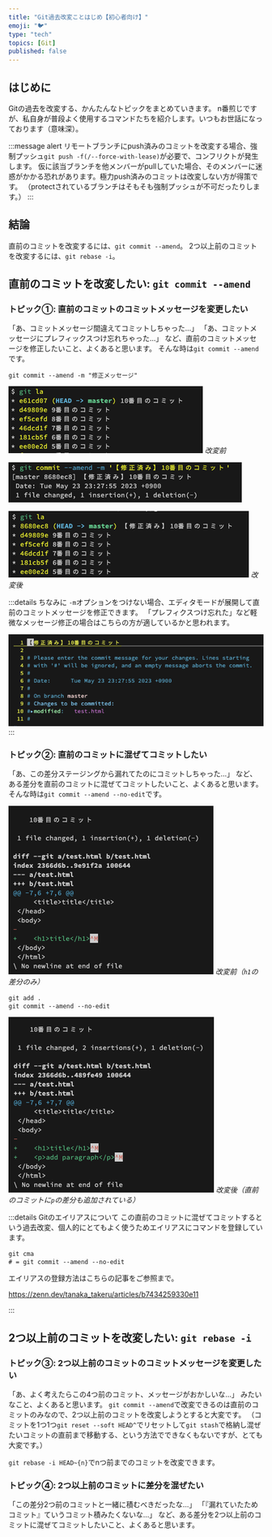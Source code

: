 ```yaml
---
title: "Git過去改変ことはじめ【初心者向け】"
emoji: "🐦"
type: "tech"
topics: [Git]
published: false
---
```


## はじめに
Gitの過去を改変する、かんたんなトピックをまとめていきます。
n番煎じですが、私自身が普段よく使用するコマンドたちを紹介します。いつもお世話になっております（意味深）。


:::message alert
リモートブランチにpush済みのコミットを改変する場合、強制プッシュ`git push -f(/--force-with-lease)`が必要で、コンフリクトが発生します。
仮に該当ブランチを他メンバーがpullしていた場合、そのメンバーに迷惑がかかる恐れがあります。極力push済みのコミットは改変しない方が得策です。
（protectされているブランチはそもそも強制プッシュが不可だったりします。）
:::

## 結論
直前のコミットを改変するには、`git commit --amend`。
2つ以上前のコミットを改変するには、`git rebase -i`。

## 直前のコミットを改変したい: `git commit --amend`

### トピック①: 直前のコミットのコミットメッセージを変更したい
「あ、コミットメッセージ間違えてコミットしちゃった...」
「あ、コミットメッセージにプレフィックスつけ忘れちゃった...」
など、直前のコミットメッセージを修正したいこと、よくあると思います。
そんな時は`git commit --amend`です。

```shell
git commit --amend -m "修正メッセージ"
```

![](/images/8673ee20afedee/2023-05-23-23-46-13.png)
*改変前*

![](/images/8673ee20afedee/2023-05-23-23-48-01.png)


![](/images/8673ee20afedee/2023-05-23-23-47-36.png)
*改変後*

:::details ちなみに
`-m`オプションをつけない場合、エディタモードが展開して直前のコミットメッセージを修正できます。
「プレフィクスつけ忘れた」など軽微なメッセージ修正の場合はこちらの方が適しているかと思われます。

![](/images/8673ee20afedee/2023-05-23-23-51-57.png)
:::


### トピック②: 直前のコミットに混ぜてコミットしたい
「あ、この差分ステージングから漏れてたのにコミットしちゃった...」
など、ある差分を直前のコミットに混ぜてコミットしたいこと、よくあると思います。
そんな時は`git commit --amend --no-edit`です。


![](/images/8673ee20afedee/2023-05-24-00-03-50.png)
*改変前（`h1`の差分のみ）*

```shell
git add .
git commit --amend --no-edit
```

![](/images/8673ee20afedee/2023-05-24-00-03-44.png)
*改変後（直前のコミットに`p`の差分も追加されている）*

:::details Gitのエイリアスについて
この直前のコミットに混ぜてコミットするという過去改変、個人的にとてもよく使うためエイリアスにコマンドを登録しています。

```shell
git cma
# = git commit --amend --no-edit
```

エイリアスの登録方法はこちらの記事をご参照まで。

https://zenn.dev/tanaka_takeru/articles/b7434259330e11

:::


## 2つ以上前のコミットを改変したい: `git rebase -i`

### トピック③: 2つ以上前のコミットのコミットメッセージを変更したい
「あ、よく考えたらこの4つ前のコミット、メッセージがおかしいな...」
みたいなこと、よくあると思います。
`git commit --amend`で改変できるのは直前のコミットのみなので、2つ以上前のコミットを改変しようとすると大変です。
（コミットを1つ1つ`git reset --soft HEAD^`でリセットして`git stash`で格納し混ぜたいコミットの直前まで移動する、という方法でできなくもないですが、とても大変です。）

`git rebase -i HEAD~{n}`でnつ前までのコミットを改変できます。


### トピック④: 2つ以上前のコミットに差分を混ぜたい
「この差分2つ前のコミットと一緒に積むべきだったな...」
「『漏れていたためコミット』ていうコミット積みたくないな...」
など、ある差分を2つ以上前のコミットに混ぜてコミットしたいこと、よくあると思います。

